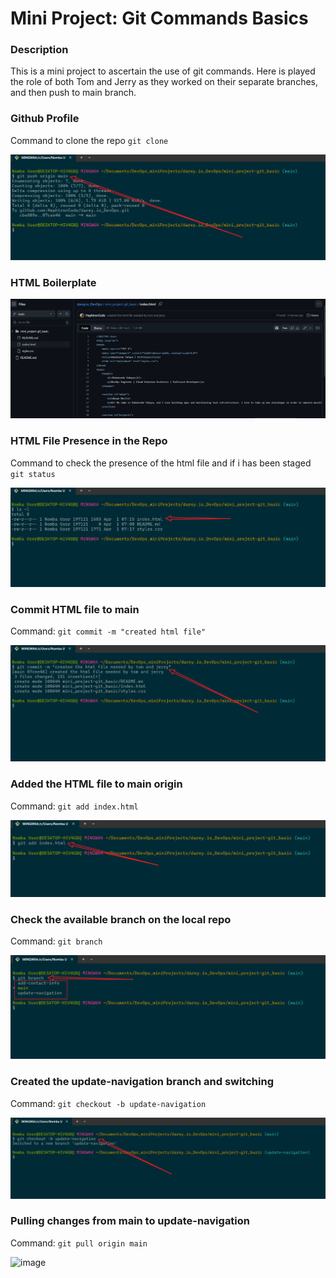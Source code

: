 # Mini Project: Git Commands Basics

### Description
<p>This is a mini project to ascertain the use of git commands. Here is played the role of both Tom and Jerry as they worked on their separate branches, and then push to main branch.</p>

### Github Profile
Command to clone the repo
`git clone `

![Github Profile](https://github.com/HephtronCode/darey.io_DevOps/blob/main/mini_project-git_basic/img/git%20push%20command.png?raw=true)

### HTML Boilerplate

![](https://github.com/HephtronCode/darey.io_DevOps/blob/main/mini_project-git_basic/img/html%20boilerplate.png?raw=true)

### HTML File Presence in the Repo
Command to check the presence of the html file and if i has been staged
`git status`

![](https://github.com/HephtronCode/darey.io_DevOps/blob/main/mini_project-git_basic/img/html_shots.png?raw=true)

### Commit HTML file to main
Command: `git commit -m "created html file"`

![](https://github.com/HephtronCode/darey.io_DevOps/blob/main/mini_project-git_basic/img/use%20of%20git%20commit%20command.png?raw=true)

### Added the HTML file to main origin
Command: `git add index.html`

![](https://github.com/HephtronCode/darey.io_DevOps/blob/main/mini_project-git_basic/img/Git_add%20command.png?raw=true)

### Check the available branch on the local repo
Command: `git branch`

![](https://github.com/HephtronCode/darey.io_DevOps/blob/main/mini_project-git_basic/img/checking%20the%20available%20branch.png?raw=true)

### Created the update-navigation branch and switching
Command: `git checkout -b update-navigation`

![](https://github.com/HephtronCode/darey.io_DevOps/blob/main/mini_project-git_basic/img/created%20the%20update%20navigation%20branch.png?raw=true)

### Pulling changes from main to update-navigation
Command: `git pull origin main`

![image](https://github.com/user-attachments/assets/b3dc0946-caa4-4bf2-b24e-11384cb83b17)



